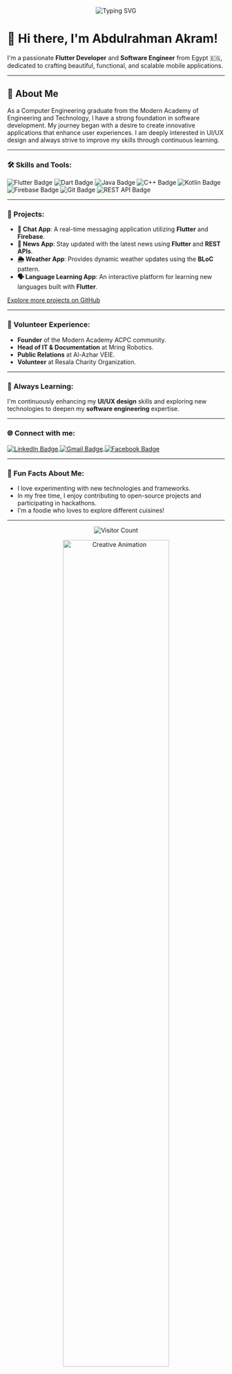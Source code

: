 <!-- Header with Animation -->
<p align="center">
  <img src="https://readme-typing-svg.herokuapp.com?color=%2336BCF7&lines=Welcome+to+my+GitHub!+I'm+Abdulrahman+Akram;Flutter+Developer+and+Software+Engineer" alt="Typing SVG">
</p>

# 👋 Hi there, I'm **Abdulrahman Akram**! 

I'm a passionate **Flutter Developer** and **Software Engineer** from Egypt 🇪🇬, dedicated to crafting beautiful, functional, and scalable mobile applications.

---

## 🚀 About Me

As a Computer Engineering graduate from the Modern Academy of Engineering and Technology, I have a strong foundation in software development. My journey began with a desire to create innovative applications that enhance user experiences. I am deeply interested in UI/UX design and always strive to improve my skills through continuous learning.

---

### 🛠️ Skills and Tools:

<p align="left">
  <img src="https://img.shields.io/badge/Flutter-%2302569B.svg?style=for-the-badge&logo=Flutter&logoColor=white" alt="Flutter Badge"/>
  <img src="https://img.shields.io/badge/Dart-%230175C2.svg?style=for-the-badge&logo=Dart&logoColor=white" alt="Dart Badge"/>
  <img src="https://img.shields.io/badge/Java-%23ED8B00.svg?style=for-the-badge&logo=Java&logoColor=white" alt="Java Badge"/>
  <img src="https://img.shields.io/badge/C++-%2300599C.svg?style=for-the-badge&logo=c%2B%2B&logoColor=white" alt="C++ Badge"/>
  <img src="https://img.shields.io/badge/Kotlin-%7F52B3D.svg?style=for-the-badge&logo=kotlin&logoColor=white" alt="Kotlin Badge"/>
  <img src="https://img.shields.io/badge/Firebase-%23039BE5.svg?style=for-the-badge&logo=firebase" alt="Firebase Badge"/>
  <img src="https://img.shields.io/badge/Git-%23F05032.svg?style=for-the-badge&logo=git&logoColor=white" alt="Git Badge"/>
  <img src="https://img.shields.io/badge/REST-APIs-%23000000.svg?style=for-the-badge&logo=rest&logoColor=white" alt="REST API Badge"/>
</p>

---

### 📱 Projects:

- **💬 Chat App**: A real-time messaging application utilizing **Flutter** and **Firebase**.
- **📰 News App**: Stay updated with the latest news using **Flutter** and **REST APIs**.
- **🌦️ Weather App**: Provides dynamic weather updates using the **BLoC** pattern.
- **🗣️ Language Learning App**: An interactive platform for learning new languages built with **Flutter**.

[Explore more projects on GitHub](https://github.com/Abdoakram512)

---

### 💼 Volunteer Experience:

- **Founder** of the Modern Academy ACPC community.
- **Head of IT & Documentation** at Mring Robotics.
- **Public Relations** at Al-Azhar VEIE.
- **Volunteer** at Resala Charity Organization.

---

### 🌱 Always Learning:

I'm continuously enhancing my **UI/UX design** skills and exploring new technologies to deepen my **software engineering** expertise.

---

### 🌐 Connect with me:

<p align="left">
  <a href="https://linkedin.com/in/your-profile" target="blank">
    <img align="center" src="https://img.shields.io/badge/LinkedIn-%230077B5.svg?style=for-the-badge&logo=linkedin&logoColor=white" alt="LinkedIn Badge"/>
  </a>
  <a href="mailto:abdoakramsami2020@gmail.com" target="blank">
    <img align="center" src="https://img.shields.io/badge/Email-%23D14836.svg?style=for-the-badge&logo=gmail&logoColor=white" alt="Gmail Badge"/>
  </a>
  <a href="https://www.facebook.com/" target="blank">
    <img align="center" src="https://img.shields.io/badge/Facebook-%234F8BFF.svg?style=for-the-badge&logo=facebook&logoColor=white" alt="Facebook Badge"/>
  </a>
</p>

---

### 🌟 Fun Facts About Me:

- I love experimenting with new technologies and frameworks.
- In my free time, I enjoy contributing to open-source projects and participating in hackathons.
- I'm a foodie who loves to explore different cuisines!

---

<p align="center">
  <img src="https://profile-counter.glitch.me/Abdoakram512/count.svg" alt="Visitor Count"/>
</p>

<p align="center">
  <img src="https://github.com/Abdoakram512/your-username/blob/master/assets/creative_animation.gif" alt="Creative Animation" width="70%">
</p>

---

# Made with 💜 using components from [Readme components](https://github.com/harish-sethuraman/readme-components)
